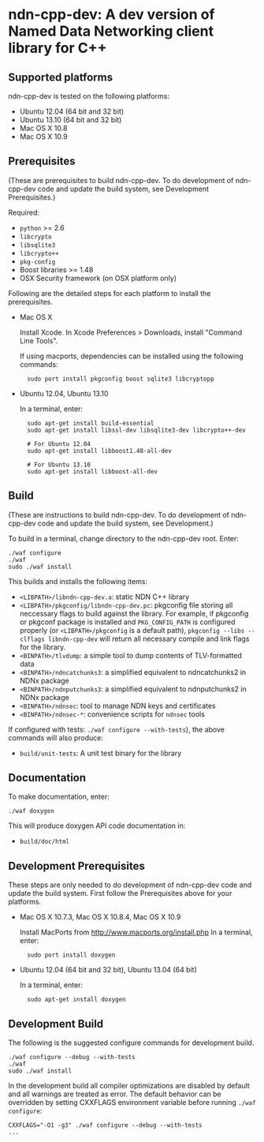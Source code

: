 ndn-cpp-dev:  A dev version of Named Data Networking client library for C++
===========================================================================

Supported platforms
-------------------

ndn-cpp-dev is tested on the following platforms:

* Ubuntu 12.04 (64 bit and 32 bit)
* Ubuntu 13.10 (64 bit and 32 bit)
* Mac OS X 10.8
* Mac OS X 10.9


Prerequisites
-------------

(These are prerequisites to build ndn-cpp-dev.  To do development of ndn-cpp-dev code and update the build system,
 see Development Prerequisites.)

Required:

* `python` >= 2.6
* `libcrypto`
* `libsqlite3`
* `libcrypto++`
* `pkg-config`
* Boost libraries >= 1.48
* OSX Security framework (on OSX platform only)

Following are the detailed steps for each platform to install the prerequisites.

* Mac OS X

    Install Xcode.
    In Xcode Preferences > Downloads, install "Command Line Tools".

    If using macports, dependencies can be installed using the following commands:

        sudo port install pkgconfig boost sqlite3 libcryptopp

* Ubuntu 12.04, Ubuntu 13.10

    In a terminal, enter:

        sudo apt-get install build-essential
        sudo apt-get install libssl-dev libsqlite3-dev libcrypto++-dev

        # For Ubuntu 12.04
        sudo apt-get install libboost1.48-all-dev

        # For Ubuntu 13.10
        sudo apt-get install libboost-all-dev

Build
-----

(These are instructions to build ndn-cpp-dev. To do development of ndn-cpp-dev
code and update the build system, see Development.)

To build in a terminal, change directory to the ndn-cpp-dev root.  Enter:

    ./waf configure
    ./waf
    sudo ./waf install

This builds and installs the following items:

* `<LIBPATH>/libndn-cpp-dev.a`: static NDN C++ library
* `<LIBPATH>/pkgconfig/libndn-cpp-dev.pc`: pkgconfig file storing all neccessary flags
  to build against the library.  For example, if pkgconfig or pkgconf package is
  installed and `PKG_CONFIG_PATH` is configured properly (or `<LIBPATH>/pkgconfig` is a
  default path), `pkgconfig --libs --clflags libndn-cpp-dev` will return all necessary
  compile and link flags for the library.
* `<BINPATH>/tlvdump`: a simple tool to dump contents of TLV-formatted data
* `<BINPATH>/ndncatchunks3`: a simplified equivalent to ndncatchunks2 in NDNx package
* `<BINPATH>/ndnputchunks3`: a simplified equivalent to ndnputchunks2 in NDNx package
* `<BINPATH>/ndnsec`: tool to manage NDN keys and certificates
* `<BINPATH>/ndnsec-*`: convenience scripts for `ndnsec` tools

If configured with tests: `./waf configure --with-tests`), the above commands will
also produce:

* `build/unit-tests`: A unit test binary for the library

Documentation
-------------

To make documentation, enter:

    ./waf doxygen

This will produce doxygen API code documentation in:

* `build/doc/html`

Development Prerequisites
-------------------------

These steps are only needed to do development of ndn-cpp-dev code and update the build system.
First follow the Prerequisites above for your platforms.

* Mac OS X 10.7.3, Mac OS X 10.8.4, Mac OS X 10.9

    Install MacPorts from http://www.macports.org/install.php
    In a terminal, enter:

        sudo port install doxygen

* Ubuntu 12.04 (64 bit and 32 bit), Ubuntu 13.04 (64 bit)

    In a terminal, enter:

        sudo apt-get install doxygen

Development Build
-----------------

The following is the suggested configure commands for development build.

    ./waf configure --debug --with-tests
    ./waf
    sudo ./waf install

In the development build all compiler optimizations are disabled by default and all warnings are treated as error.
The default behavior can be overridden by setting CXXFLAGS environment variable before running `./waf configure`:

    CXXFLAGS="-O1 -g3" ./waf configure --debug --with-tests
    ...

